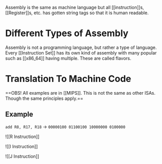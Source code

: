 Assembly is the same as machine language but all [[instruction]]s, [[Register]]s, etc. has gotten string tags so that it is human readable. 

# Different Types of Assembly
Assembly is not a programming language, but rather a type of language. Every [[Instruction Set]] has its own kind of assembly with many popular such as [[x86_64]] having multiple. These are called flavors.

# Translation To Machine Code
==OBS! All examples are in [[MIPS]]. This is not the same as other ISAs. Though the same principles apply.==
## Example
`add R8, R17, R18` -> `00000100 01100100 10000000 0100000`

![[R Instruction]]

![[I Instruction]]

![[J Instruction]]